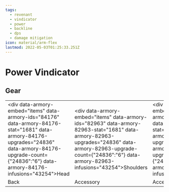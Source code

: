 ```yaml
---
tags:
  - revenant
  - vindicator
  - power
  - backline
  - dps
  - damage mitigation
icon: material/arm-flex
lastmod: 2022-05-03T01:25:33.251Z
---
```


# Power Vindicator

## Gear
|           |     |     |     |     |     |
| ---       | --- | --- | --- | --- | --- |
| <div data-armory-embed="items" data-armory-ids="84176" data-armory-84176-stat="1681" data-armory-84176-upgrades="24836" data-armory-84176-upgrade-count={"24836":"6"} data-armory-84176-infusions="43254"></div>Head  | <div data-armory-embed="items" data-armory-ids="82963" data-armory-82963-stat="1681" data-armory-82963-upgrades="24836" data-armory-82963-upgrade-count={"24836":"6"} data-armory-82963-infusions="43254"></div>Shoulders | <div data-armory-embed="items" data-armory-ids="83394" data-armory-83394-stat="1681" data-armory-83394-upgrades="24836" data-armory-83394-upgrade-count={"24836":"6"} data-armory-83394-infusions="43254"></div>Chest | <div data-armory-embed="items" data-armory-ids="82456" data-armory-82456-stat="1681" data-armory-82456-upgrades="24836" data-armory-82456-upgrade-count={"24836":"6"} data-armory-82456-infusions="43254"></div>Hands | <div data-armory-embed="items" data-armory-ids="82196" data-armory-82196-stat="1681" data-armory-82196-upgrades="24836" data-armory-82196-upgrade-count={"24836":"6"} data-armory-82196-infusions="43254"></div>Legs | <div data-armory-embed="items" data-armory-ids="82801" data-armory-82801-stat="1681" data-armory-82801-upgrades="24836" data-armory-82801-upgrade-count={"24836":"6"} data-armory-82801-infusions="43254"></div>Feet | 
| <div data-armory-embed="items" data-armory-ids="81462" data-armory-81462-stat="1681" data-armory-81462-infusions="43254"></div>Back  | <div data-armory-embed="items" data-armory-ids="81908" data-armory-81908-stat="1681" data-armory-81908-infusions="43254"></div>Accessory | <div data-armory-embed="items" data-armory-ids="91048" data-armory-91048-stat="1681" data-armory-91048-infusions="43254"></div>Accessory | <div data-armory-embed="items" data-armory-ids="91234" data-armory-91234-stat="1681" data-armory-91234-infusions="43254"></div>Ring | <div data-armory-embed="items" data-armory-ids="93105" data-armory-93105-stat="1681" data-armory-93105-infusions="43254"></div>Ring | <div data-armory-embed="items" data-armory-ids="95380" data-armory-95380-stat="1681" data-armory-95380-infusions="87417"></div>Amulet | 

<script async src="https://unpkg.com/armory-embeds@^0.x.x/armory-embeds.js"></script> 
